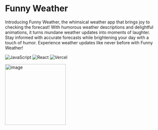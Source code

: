 # Funny Weather

Introducing Funny Weather, the whimsical weather app that brings joy to checking the forecast! With humorous weather descriptions and delightful animations, it turns mundane weather updates into moments of laughter. Stay informed with accurate forecasts while brightening your day with a touch of humor. Experience weather updates like never before with Funny Weather!

![JavaScript](https://img.shields.io/badge/-JavaScript-black?style=flat-square&logo=javascript)
![React](https://img.shields.io/badge/-React-black?style=flat-square&logo=react)
![Vercel](https://img.shields.io/badge/Vercel-black?style=flat&logo=Vercel&logoColor=white)

<img width="200" alt="image" src="https://github.com/charis-amend/Funny-Weather/assets/152093726/afba87f4-abab-4f75-8b29-dcea8ddff43a">
